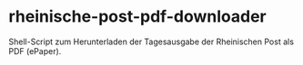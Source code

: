 # rheinische-post-pdf-downloader
Shell-Script zum Herunterladen der Tagesausgabe der Rheinischen Post als PDF (ePaper).
